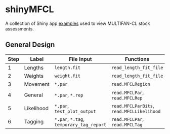 shinyMFCL
=========

A collection of Shiny app [examples](examples) used to view MULTIFAN-CL stock
assessments.

General Design
--------------

 Step | Label      | File Input                               | Functions                                 | File Output
----- | ---------- | ---------------------------------------- | ----------------------------------------- | -------------------
1     | Lengths    | `length.fit`                             | `read_length_fit_file`                    | `lfits_dat.RData`
2     | Weights    | `weight.fit`                             | `read_length_fit_file`                    | `wfits_dat.RData`
3     | Movement   | `*.par`                                  | `read.MFCLRegion`                         | `move_coef.RData`
4     | General    | `*.par`, `*.rep`                         | `read.MFCLPar`, `read.MFCLRep`            | `other_data.RData`
5     | Likelihood | `*.par`, `test_plot_output`              | `read.MFCLParBits`, `read.MFCLLikelihood` | `ll_tab_data.RData`
6     | Tagging    | `*.par`, `*.tag`, `temporary_tag_report` | `read.MFCLPar`, `read.MFCLTag`            | `tag_data.RData`

